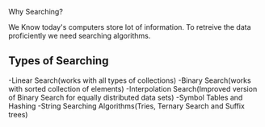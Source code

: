 Why Searching?

We Know today's computers store lot of information. To retreive the data proficiently we need searching algorithms.

Types of Searching
------------------
-Linear Search(works with all types of collections)
-Binary Search(works with sorted collection of elements)
-Interpolation Search(Improved version of Binary Search for equally distributed data sets)
-Symbol Tables and Hashing
-String Searching Algorithms(Tries, Ternary Search and Suffix trees)

